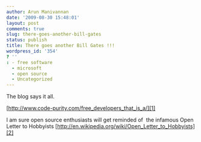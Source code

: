 ```yaml
---
author: Arun Manivannan
date: '2009-08-30 15:48:01'
layout: post
comments: true
slug: there-goes-another-bill-gates
status: publish
title: There goes another Bill Gates !!!
wordpress_id: '354'
? ''
: - free software
  - microsoft
  - open source
  - Uncategorized
---
```


The blog says it all.

[http://www.code-purity.com/free_developers_that_is_a/][1]

I am sure open source enthusiasts will get reminded of  the infamous Open
Letter to Hobbyists
[http://en.wikipedia.org/wiki/Open_Letter_to_Hobbyists][2]

   [1]: http://www.code-purity.com/free_developers_that_is_a/

   [2]: http://en.wikipedia.org/wiki/Open_Letter_to_Hobbyists

